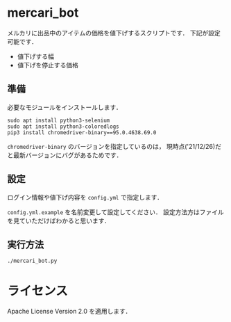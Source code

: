 # mercari_bot

メルカリに出品中のアイテムの価格を値下げするスクリプトです．
下記が設定可能です．

- 値下げする幅
- 値下げを停止する価格

## 準備

必要なモジュールをインストールします．

```
sudo apt install python3-selenium
sudo apt install python3-coloredlogs
pip3 install chromedriver-binary==95.0.4638.69.0
```

`chromedriver-binary` のバージョンを指定しているのは，
現時点('21/12/26)だと最新バージョンにバグがあるためです．

## 設定

ログイン情報や値下げ内容を `config.yml` で指定します．

`config.yml.example` を名前変更して設定してください．
設定方法方はファイルを見ていただけばわかると思います．

## 実行方法

```
./mercari_bot.py
```

# ライセンス

Apache License Version 2.0 を適用します．
